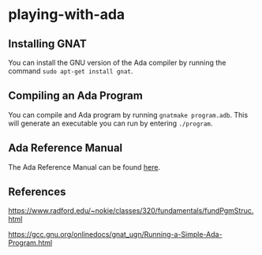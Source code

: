 # playing-with-ada

## Installing GNAT

 You can install the GNU version of the Ada compiler by running the command ```sudo apt-get install gnat```.

## Compiling an Ada Program

You can compile and Ada program by running ```gnatmake program.adb```. This will generate an executable you can run by entering ```./program```.

## Ada Reference Manual

The Ada Reference Manual can be found [here](https://www.adaic.org/resources/add_content/standards/12aarm/html/AA-0-2.html).

## References

https://www.radford.edu/~nokie/classes/320/fundamentals/fundPgmStruc.html

https://gcc.gnu.org/onlinedocs/gnat_ugn/Running-a-Simple-Ada-Program.html
